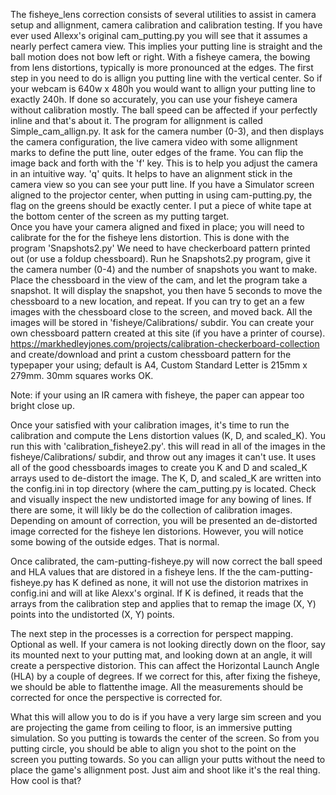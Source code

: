The fisheye_lens correction consists of several utilities to assist in camera setup and allignment, camera calibration and calibration testing.   If you have ever used Allexx's original cam_putting.py you will see that it assumes a nearly perfect camera view.  This implies your putting line is straight and the ball motion does not bow left or right.  With a fisheye camera, the bowing from lens distortions, typically is more pronounced at the edges.   The first step in you need to do is allign you putting line with the vertical center.  So if your webcam is 640w x 480h you would want to allign your putting line to exactly 240h.  If done so accurately, you can use your fisheye camera without calibration mostly.  The ball speed can be affected if your perfectly inline and that's about it.  The program for allignment is called Simple_cam_allign.py.  It ask for the camera number (0-3), and then displays the camera configuration, the live camera video with some allignment marks to define the putt line, outer edges of the frame.  You can flip the image back and forth with the 'f' key.  This is to help you adjust the camera in an intuitive way.  'q' quits.  It helps to have an alignment stick in the camera view so you can see your putt line.  If you have a Simulator screen aligned to the projector center, when putting in using cam-putting.py, the flag on the greens should be exactly center.  I put a piece of white tape at the bottom center of the screen as my putting target.  
Once you have your camera aligned and fixed in place; you will need to calibrate for the for the fisheye lens distortion.   This is done with the program 'Snapshots2.py' We need to have checkerboard pattern printed out (or use a foldup chessboard).  Run he Snapshots2.py program, give it the camera number (0-4) and the number of snapshots you want to make.  Place the chessboard in the view of the cam, and let the program take a snapshot. It will display the snapshot, you then have 5 seconds to move the chessboard to a new location, and repeat. If you can try to get an a few images with the chessboard close to the screen, and moved back.  All the images will be stored in 'fisheye/Calibrations/ subdir.  You can create your own chessboard pattern created at this site (if you have a printer of course).  https://markhedleyjones.com/projects/calibration-checkerboard-collection and create/download and print a custom chessboard pattern for the typepaper your using; default is A4, Custom Standard Letter is 215mm x 279mm.
30mm squares works OK. 

Note: if your using an IR camera with fisheye, the paper can appear too bright close up. 

Once your satisfied with your calibration images, it's time to run the calibration and compute the Lens distortion values (K, D, and scaled_K). You run this with 'calibration_fisheye2.py'.  this will read in all of the images in the fisheye/Calibrations/ subdir, and throw out any images it can't use. It uses all of the good chessboards images to create you K and D and scaled_K arrays used to de-distort the image.  The K, D, and scaled_K are written into the config.ini in top directory (where the cam_putting.py is located.  Check and visually inspect the new undistorted image for any bowing of lines.  If there are some, it will likly be do the collection of calibration images.   Depending on amount of correction, you will be presented an de-distorted image corrected for the fisheye len distorions. However, you will notice some bowing of the outside edges. That is normal.

Once calibrated, the cam-putting-fisheye.py will now correct the ball speed and HLA values that are distored in a fisheye lens.  If the the cam-putting-fisheye.py has K defined as none, it will not use the distorion matrixes in config.ini and will at like Alexx's orginal.  If K is defined, it reads that the arrays from the calibration step and applies that to remap the image (X, Y) points into the undistorted (X, Y) points.

The next step in the processes is a correction for perspect mapping.  Optional as well.  If your camera is not looking directly down on the floor, say its mounted next to your putting mat, and looking down at an angle, it will create a perspective distorion. This can affect the Horizontal Launch Angle (HLA) by a couple of degrees.  If we correct for this, after fixing the fisheye, we should be able to flattenthe image.  All the measurements should be corrected for once the perspective is corrected for.

What this will allow you to do is if you have a very large sim screen and you are projecting the game from ceiling to floor, is an immersive putting simulation. So you putting is towards the center of the screen.  So from you putting circle, you should be able to align you shot to the point on the screen you putting towards.  So you can allign your putts without the need to place the game's allignment post.  Just aim and shoot like it's the real thing.  How cool is that?


